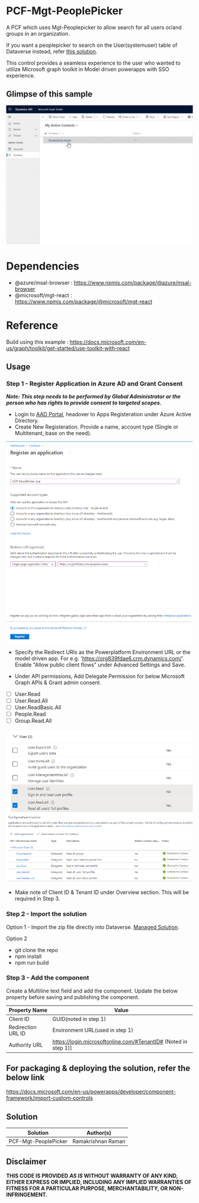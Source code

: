 # PCF-Mgt-PeoplePicker
A PCF which uses Mgt-Peoplepicker to allow search for all users or/and groups in an organization.

If you want a peoplepicker to search on the User(systemuser) table of Dataverse instead, refer [this solution](https://github.com/Ramakrishnan24689/OfficeUIFabricReactPeoplePicker).

This control provides a seamless experience to the user who wanted to utilize Microsoft graph toolkit in Model driven powerapps with SSO experience.

## Glimpse of this sample 

![](assets/MGT-PeoplePicker.gif)

# Dependencies
 - @azure/msal-browser : https://www.npmjs.com/package/@azure/msal-browser
 - @microsoft/mgt-react : https://www.npmjs.com/package/@microsoft/mgt-react 

# Reference 

Build using this example : https://docs.microsoft.com/en-us/graph/toolkit/get-started/use-toolkit-with-react 

## Usage 

### Step 1 - Register Application in Azure AD and Grant Consent

_**Note: This step needs to be performed by Global Administrator or the person who has rights to provide consent to targeted scopes.**_

 - Login to [AAD Portal](https://aad.portal.azure.com/), headover to Apps Registeration under Azure Active Directory.
 - Create New Registeration. Provide a name, account type (Single or Multitenant, base on the need).

 ![](assets/App%20Reg.png)

 - Specify the Redirect URIs as the Powerplatform Environment URL or the model driven app. For e.g. 'https://org839fdae6.crm.dynamics.com/'. Enable "Allow public client flows" under Advanced Settings and Save.


 - Under API permissions, Add Delegate Permission for below Microsoft Graph APIs & Grant admin consent.
- [ ] User.Read
- [ ] User.Read.All
- [ ] User.ReadBasic.All
- [ ] People.Read
- [ ] Group.Read.All

 ![](assets/App%20Reg1.png)
 ![](assets/App%20Reg2.png)

 - Make note of Client ID & Tenant ID under Overview section. This will be required in Step 3.

### Step 2 - Import the solution

  Option 1 - Import the zip file directly into Dataverse. [Managed Solution](https://github.com/Ramakrishnan24689/PCF-Mgt-PeoplePicker/blob/main/Solution/PCFMgtPeoplePickerSln.zip).

  Option 2 
  - git clone the repo
  - npm install
  - npm run build
  
 ### Step 3 - Add the component
 Create a Multiline text field and add the component.
 Update the below property before saving and publishing the component.

Property Name|Value
--------|---------
Client ID|GUID(noted in step 1)
Redirection URL ID|Environment URL(used in step 1)
Authority URL|https://login.microsoftonline.com/#TenantID# (Noted in step 1)]

## For packaging & deploying the solution, refer the below link

 https://docs.microsoft.com/en-us/powerapps/developer/component-framework/import-custom-controls 

## Solution

Solution|Author(s)
--------|---------
PCF-Mgt-PeoplePicker|Ramakrishnan Raman

## Disclaimer

**THIS CODE IS PROVIDED *AS IS* WITHOUT WARRANTY OF ANY KIND, EITHER EXPRESS OR IMPLIED, INCLUDING ANY IMPLIED WARRANTIES OF FITNESS FOR A PARTICULAR PURPOSE, MERCHANTABILITY, OR NON-INFRINGEMENT.**
